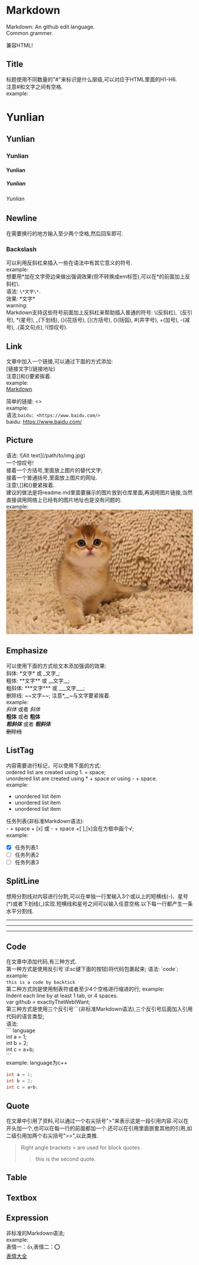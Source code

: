 # Markdown

Markdown: An github edit language.  
Common grammer. 

兼容HTML!    

## Title
标题使用不同数量的"#"来标识是什么层级,可以对应于HTML里面的H1-H6.  
注意#和文字之间有空格.  
example:  
# Yunlian
## Yunlian
### Yunlian
#### Yunlian
##### Yunlian
###### Yunlian

## Newline
在需要换行的地方输入至少两个空格,然后回车即可. 

### Backslash
可以利用反斜杠来插入一些在语法中有其它意义的符号.  
example:  
想要用\*加在文字旁边来做出强调效果(但不转换成em标签),可以在\*的前面加上反斜杠\\.  
语法: `\*文字\*`.    
效果: \*文字\*  
warning:  
Markdown支持这些符号前面加上反斜杠来帮助插入普通的符号: \\(反斜杠), \`(反引号), \*(星号), \_(下划线), \{}(花括号), \[](方括号), \()(括弧), \#(井字号), \+(加号), \-(减号), \.(英文句点), \!(惊叹号).

## Link
文章中加入一个链接,可以通过下面的方式添加:  
\[链接文字](链接地址)  
注意\[]和()要紧挨着.  
example:  
[Markdown](http://www.markdown.cn/)  
  
简单的链接: <>  
example:  
语法:`baidu: <https://www.baidu.com/>`  
baidu: <https://www.baidu.com/>

## Picture
语法:  !\[Alt text](/path/to/img.jpg)  
一个惊叹号!  
接着一个方括号,里面放上图片的替代文字;  
接着一个普通括号,里面放上图片的网址.  
注意!,\[]和()要紧挨着.  
建议的做法是将readme.md里面要展示的图片放到仓库里面,再调用图片链接,当然直接调用网络上已经有的图片地址也是没有问题的.  
example:  
![a-little-cat](https://github.com/YunlianMoon/GitHubLibrary/blob/master/Images/A-little-cat.jpg)  

## Emphasize
可以使用下面的方式给文本添加强调的效果:  
斜体: \*文字\* 或 \_文字\_;  
粗体: \*\*文字\*\* 或 \_\_文字\_\_;  
粗斜体: \*\*\*文字\*\*\* 或 \_\_\_文字\_\_\_;  
删除线: \~\~文字\~\~;
注意\*,\_,\~与文字要紧挨着.  
example:  
*斜体* 或者 _斜体_  
**粗体** 或者 __粗体__  
***粗斜体*** 或者 ___粗斜体___  
~~删除线~~  

## ListTag
内容需要进行标记，可以使用下面的方式:  
ordered list are created using 1. + space;  
unordered list are created using * + space or using - + space.  
example:  
- unordered list item
- unordered list item
- unordered list item  
  
任务列表(非标准Markdown语法):  
\- + space + \[x] 或 \- + space +\[ ],\[x]会在方框中画个√;  
example:  
- [x] 任务列表1
- [ ] 任务列表2
- [ ] 任务列表3  

## SplitLine
想用分割线对内容进行分割,可以在单独一行里输入3个或以上的短横线(-)、星号(\*)或者下划线(\_)实现.短横线和星号之间可以输入任意空格.以下每一行都产生一条水平分割线.  
***
---
___

## Code
在文章中添加代码,有三种方式.  
第一种方式是使用反引号\`(Esc键下面的按钮)将代码包裹起来;
语法: \`code\`;  
example:  
`this is a code by backtick`  
第二种方式则是使用制表符或者至少4个空格进行缩进的行;
example:  
    Indent each line by at least 1 tab, or 4 spaces.  
    var github = exactlyTheWebIWant;  
第三种方式是使用三个反引号\`\`\`(非标准Markdown语法),三个反引号后面加入引用代码的语言类型;  
语法:  
\`\`\` language  
int a = 1;  
int b = 2;  
int c = a+b;  
\`\`\`  
example: language为c++  
``` c++
int a = 1;
int b = 2;
int c = a+b;
```

## Quote
在文章中引用了资料,可以通过一个右尖括号">"来表示这是一段引用内容.可以在开头加一个,也可以在每一行的前面都加一个.还可以在引用里面嵌套其他的引用,如二级引用加两个右尖括号">>",以此类推.  
> Right angle brackets &gt; are used for block quotes.  
>> this is the second quote.  

## Table


## Textbox

## Expression
非标准的Markdown语法;  
example:  
表情一：:+1:,表情二：:o:  
[表情大全](https://www.webpagefx.com/tools/emoji-cheat-sheet/)  

